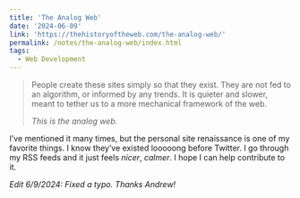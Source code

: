 ```yaml
---
title: 'The Analog Web'
date: '2024-06-09'
link: 'https://thehistoryoftheweb.com/the-analog-web/'
permalink: /notes/the-analog-web/index.html
tags:
  - Web Development
---
```


> People create these sites simply so that they exist. They are not fed to an algorithm, or informed by any trends. It is quieter and slower, meant to tether us to a more mechanical framework of the web.
>
> *This is the analog web.*

I’ve mentioned it many times, but the personal site renaissance is one of my favorite things. I know they’ve existed looooong before Twitter. I go through my RSS feeds and it just feels *nicer*, *calmer*. I hope I can help contribute to it.

*Edit 6/9/2024: Fixed a typo. Thanks Andrew!*